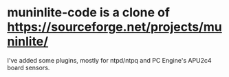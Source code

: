 # muninlite-code is a clone of https://sourceforge.net/projects/muninlite/
I've added some plugins, mostly for ntpd/ntpq and PC Engine's APU2c4 board sensors.
